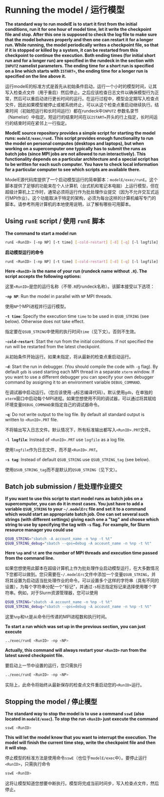 # Running the model / 运行模型

**The standard way to run modelE is to start it first from the initial conditions, run it for one hour of model time, let it write the checkpoint file and stop. After this one is supposed to check the log file to make sure that the model behaves properly and then one can restart it for a longer run. While running, the model periodically writes a checkpoint file, so that if it is stopped or killed by a system, it can be restarted from this checkpoint to continue the execution. Both ending times (for initial short run and for a longer run) are specified in the rundeck in the section with `INPUTZ` namelist parameters. The ending time for a short run is specified on a line which starts with `ISTART=`, the ending time for a longer run is specified on the line above it.**

运行modelE的标准方式是首先从初始条件启动，运行一个小时的模型时间，让其写入检查点文件（用于重启）然后停止。之后应该检查日志文件以确保模型行为正常，然后可以重启动进行更长时间的运行。在运行过程中，模型会定期写入检查点文件，因此如果模型被停止或被系统终止，可以从这个检查点重启动继续执行。结束时间（初始短运行和长时间运行）都在rundeck中`INPUTZ` 参数名录节（Namelist）中指定。短运行的结束时间在以`ISTART=`开头的行上指定，长时间运行的结束时间在紧邻上一行指定。

**ModelE source repository provides a simple script for starting the model runs: `modelE/exec/runE`. This script provides enough functionality to run the model on personal computes (desktops and laptops), but when working on a supercomputer one typically has to submit the runs as batch jobs (since MPI jobs are not allowed to run interactively). This functionality depends on a particular architecture and a special script has to be written for each such computer. You have to check local information for a particular computer to see which scripts are available there.**

ModelE源代码库提供了一个启动模型运行的简单脚本：`modelE/exec/runE`。这个脚本提供了足够的功能来在个人计算机（台式机和笔记本电脑）上运行模型，但在超级计算机上工作时，通常必须将运行作为批处理作业提交（因为不允许交互式运行MPI作业）。这个功能取决于特定的架构，必须为每台这样的计算机编写专门的脚本。请参考所用计算机的本地使用说明，以了解有哪些可用脚本。

## Using `runE` script / 使用 `runE` 脚本

**The command to start a model run**

```bash
runE <RunID> [-np NP] [-t time] [-cold-restart] [-d] [-q] [-l logfile] [-s tag]
```

**启动模型运行的命令**

```bash
runE <RunID> [-np NP] [-t time] [-cold-restart] [-d] [-q] [-l logfile] [-s tag]
```

**Here `<RunID>` is the name of your run (rundeck name without `.R`). The script accepts the following options:**

这里`<RunID>`是您的运行名称（不带`.R`的rundeck名称）。该脚本接受以下选项：

**`-np NP`**: Run the model in parallel with `NP` MPI threads.

使用`NP`个MPI进程并行运行模型。

**`-t time`**: Specify the execution time `time` to be used in `QSUB_STRING` (see below). Otherwise does not take effect.

指定要在`QSUB_STRING`中使用的执行时间`time`（见下文）。否则不生效。

**`-cold-restart`**: Start the run from the initial conditions. If not specified the run will be restarted from the latest checkpoint.

从初始条件开始运行。如果未指定，将从最新的检查点重启动运行。

**`-d`**: Start the run in debugger. (You should compile the code with `-g` flag). By default `gdb` is used starting each MPI thread in a separate `xterm` window. If you want to use a different debugger you can specify your own debugger command by assigning it to an environment variable `DEBUG_COMMAND`.

在调试器中启动运行。（您应该使用`-g`标志编译代码）。默认使用`gdb`，在单独的`xterm`窗口中启动每个MPI进程。如果您想使用不同的调试器，可以通过将其赋给环境变量`DEBUG_COMMAND`来指定自己的调试器命令。

**`-q`**: Do not write output to the log file. By default all standard output is written to `<RunID>.PRT` file.

不将输出写入日志文件。默认情况下，所有标准输出都写入`<RunID>.PRT`文件。

**`-l logfile`**: Instead of `<RunID>.PRT` use `logfile` as a log file.

使用`logfile`作为日志文件，而不是`<RunID>.PRT`。

**`-s tag`**: Instead of default `QSUB_STRING` use `QSUB_STRING_tag` (see below).

使用`QSUB_STRING_tag`而不是默认的`QSUB_STRING`（见下文）。

## Batch job submission / 批处理作业提交

**If you want to use this script to start model runs as batch jobs on a supercomputer, you can do it in most cases. You just have to add a variable `QSUB_STRING` to your `~/.modelErc` file and set it to a command which would start an appropriate batch job. One can set several such strings (with different settings) giving each one a "tag" and choose which string to use by specifying the tag with `-s` flag. For example, for Slurm resource manager you could use**

```bash
QSUB_STRING="sbatch -A account_name -n %np -t %t"
QSUB_STRING_debug="sbatch --qos=debug -A account_name -n %np -t %t"
```

**Here `%np` and `%t` are the number of MPI threads and execution time passed from the command line.**

如果您想使用此脚本在超级计算机上作为批处理作业启动模型运行，在大多数情况下您都可以做到。您只需要在`~/.modelErc`文件中添加一个变量`QSUB_STRING`，并将其设置为启动适当批处理作业的命令。可以设置多个这样的字符串（具有不同的设置），为每个字符串分配一个"标记"，并通过`-s`标志指定标记来选择使用哪个字符串。例如，对于Slurm资源管理器，您可以使用

```bash
QSUB_STRING="sbatch -A account_name -n %np -t %t"
QSUB_STRING_debug="sbatch --qos=debug -A account_name -n %np -t %t"
```

这里`%np`和`%t`是从命令行传递的MPI进程数和执行时间。

**To start a run which was set up in the previous section, you can just execute**

```bash
../exec/runE <RunID> -np <NP>
```

**Actually, this command will always restart your `<RunID>` run from the latest saved checkpoint file.**

要启动上一节中设置的运行，您只需执行

```bash
../exec/runE <RunID> -np <NP>
```

实际上，此命令将始终从最新保存的检查点文件重启动您的`<RunID>`运行。

## Stopping the model / 停止模型

**The standard way to stop the model is to use a command `sswE` (also located in `modelE/exec`). To stop the run `<RunID>` just execute the command**

```bash
sswE <RunID>
```

**This will let the model know that you want to interrupt the execution. The model will finish the current time step, write the checkpoint file and then it will stop.**

停止模型的标准方法是使用命令`sswE`（也位于`modelE/exec`中）。要停止运行`<RunID>`，只需执行命令

```bash
sswE <RunID>
```

这将让模型知道您想要中断执行。模型将完成当前时间步，写入检查点文件，然后停止。